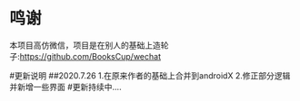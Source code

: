# 鸣谢
本项目高仿微信，项目是在别人的基础上造轮子:https://github.com/BooksCup/wechat

#更新说明
##2020.7.26
1.在原来作者的基础上合并到androidX
2.修正部分逻辑并新增一些界面
#更新持续中....
